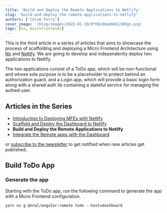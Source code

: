 ```yaml
---
title: 'Build and Deploy the Remote Applications to Netlify'
slug: 'build-and-deploy-the-remote-applications-to-netlify'
authors: ['Colum Ferry']
cover_image: '/blog/images/2022-01-19/0*HQzdmymbKGiCBVgn.png'
tags: [nx, microfrontends]
---
```


This is the third article in a series of articles that aims to showcase the process of scaffolding and deploying a Micro Frontend Architecture using [Nx](https://nx.dev/) and [Netlify](https://netlify.com/). We are going to develop and independently deploy two applications to Netlify.

The two applications consist of a ToDo app, which will be non-functional and whose sole purpose is to be a placeholder to protect behind an authorization guard, and a Login app, which will provide a basic login form along with a shared auth lib containing a stateful service for managing the authed user.

## Articles in the Series

- [Introduction to Deploying MFEs with Netlify](https://medium.com/introduction-to-deploying-angular-mfes-with-netlify-d6a6f6b70a26)
- [Scaffold and Deploy the Dashboard to Netlify](https://medium.com/scaffold-and-deploy-the-dashboard-to-netlify-47e7c36f7823)
- **Build and Deploy the Remote Applications to Netlify**
- [Integrate the Remote apps with the Dashboard](https://medium.com/integrate-the-remote-apps-with-the-dashboard-ce8efc61ebce?sk=e82e0ebf5895feaab6ef8866ea9fd88b)

or [subscribe to the newsletter](https://go.nx.dev/nx-newsletter) to get notified when new articles get published.

## Build ToDo App

### Generate the app

Starting with the ToDo app, run the following command to generate the app with a Micro Frontend configuration.

```shell
yarn nx g @nrwl/angular:remote todo --host=dashboard
```
